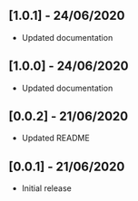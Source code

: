 ## [1.0.1] - 24/06/2020
* Updated documentation

## [1.0.0] - 24/06/2020
* Updated documentation

## [0.0.2] - 21/06/2020
* Updated README

## [0.0.1] - 21/06/2020
* Initial release

